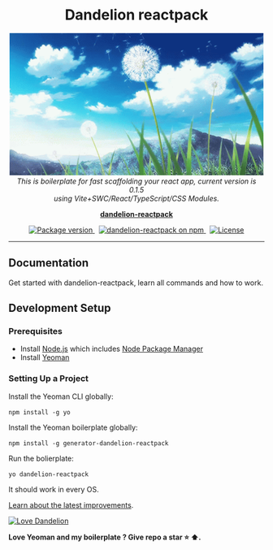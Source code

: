 <h1 align="center">Dandelion reactpack</h1>

<p align="center">
  <img src="./assets/images/dandelion.gif" alt="dandelion-logo" width="500" height="280px"/>
  <br>
  <em>This is boilerplate for fast scaffolding your react app, current version is 0.1.5
    <br> using Vite+SWC/React/TypeScript/CSS Modules.</em>
  <br>
</p>

<p align="center">
  <a href="https://www.npmjs.com/package/generator-dandelion-reactpack?activeTab=readme"><strong>dandelion-reactpack</strong></a>
  <br>
</p>

<p align="center">
  <a href="https://github.com/WaveOfDandelions/generator-dandelion-reactpack/releases">
    <img src="https://img.shields.io/npm/v/generator-dandelion-reactpack" 
      alt="Package version" />
  </a>&nbsp;
  <a href="https://www.npmjs.com/generator-dandelion-reactpack">
    <img src="https://img.shields.io/npm/dm/generator-dandelion-reactpack" 
      alt="dandelion-reactpack on npm" />
  </a>&nbsp;
  <a href="https://discord.gg/angular">
    <img src="https://img.shields.io/npm/l/generator-dandelion-reactpack" 
    alt="License" />
  </a>
</p>
<hr>

## Documentation

Get started with dandelion-reactpack, learn all commands and how to work.

## Development Setup

### Prerequisites

- Install [Node.js] which includes [Node Package Manager][npm]
- Install [Yeoman][yo]

### Setting Up a Project

Install the Yeoman CLI globally:

```
npm install -g yo
```

Install the Yeoman boilerplate globally:

```
npm install -g generator-dandelion-reactpack
```

Run the bolierplate:

```
yo dandelion-reactpack
```

It should work in every OS.

[Learn about the latest improvements][changelog].

[![Love Dandelion](https://img.shields.io/badge/dandelion-reactpack)](https://github.com/WaveOfDandelions/generator-dandelion-reactpack)

**Love Yeoman and my boilerplate ? Give repo a star :star: :arrow_up:.**

[contributing]: CONTRIBUTING.md
[quickstart]: https://angular.io/start
[changelog]: CHANGELOG.md
[node.js]: https://nodejs.org/
[npm]: https://www.npmjs.com/get-npm
[yo]: https://yeoman.io/
